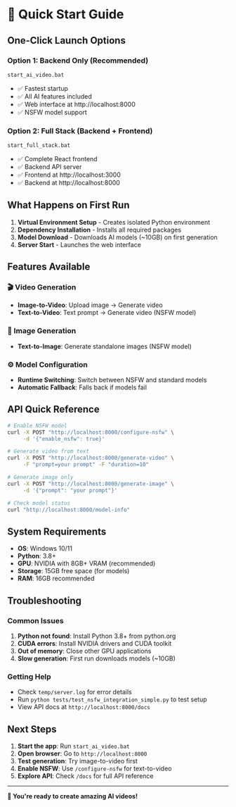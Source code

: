 # 🚀 Quick Start Guide

## One-Click Launch Options

### Option 1: Backend Only (Recommended)
```bash
start_ai_video.bat
```
- ✅ Fastest startup
- ✅ All AI features included
- ✅ Web interface at http://localhost:8000
- ✅ NSFW model support

### Option 2: Full Stack (Backend + Frontend)
```bash
start_full_stack.bat
```
- ✅ Complete React frontend
- ✅ Backend API server
- ✅ Frontend at http://localhost:3000
- ✅ Backend at http://localhost:8000

## What Happens on First Run

1. **Virtual Environment Setup** - Creates isolated Python environment
2. **Dependency Installation** - Installs all required packages
3. **Model Download** - Downloads AI models (~10GB) on first generation
4. **Server Start** - Launches the web interface

## Features Available

### 🎬 Video Generation
- **Image-to-Video**: Upload image → Generate video
- **Text-to-Video**: Text prompt → Generate video (NSFW model)

### 🎨 Image Generation
- **Text-to-Image**: Generate standalone images (NSFW model)

### ⚙️ Model Configuration
- **Runtime Switching**: Switch between NSFW and standard models
- **Automatic Fallback**: Falls back if models fail

## API Quick Reference

```bash
# Enable NSFW model
curl -X POST "http://localhost:8000/configure-nsfw" \
     -d '{"enable_nsfw": true}'

# Generate video from text
curl -X POST "http://localhost:8000/generate-video" \
     -F "prompt=your prompt" -F "duration=10"

# Generate image only
curl -X POST "http://localhost:8000/generate-image" \
     -d '{"prompt": "your prompt"}'

# Check model status
curl "http://localhost:8000/model-info"
```

## System Requirements

- **OS**: Windows 10/11
- **Python**: 3.8+
- **GPU**: NVIDIA with 8GB+ VRAM (recommended)
- **Storage**: 15GB free space (for models)
- **RAM**: 16GB recommended

## Troubleshooting

### Common Issues
1. **Python not found**: Install Python 3.8+ from python.org
2. **CUDA errors**: Install NVIDIA drivers and CUDA toolkit
3. **Out of memory**: Close other GPU applications
4. **Slow generation**: First run downloads models (~10GB)

### Getting Help
- Check `temp/server.log` for error details
- Run `python tests/test_nsfw_integration_simple.py` to test setup
- View API docs at `http://localhost:8000/docs`

## Next Steps

1. **Start the app**: Run `start_ai_video.bat`
2. **Open browser**: Go to `http://localhost:8000`
3. **Test generation**: Try image-to-video first
4. **Enable NSFW**: Use `/configure-nsfw` for text-to-video
5. **Explore API**: Check `/docs` for full API reference

---

**🎉 You're ready to create amazing AI videos!**

